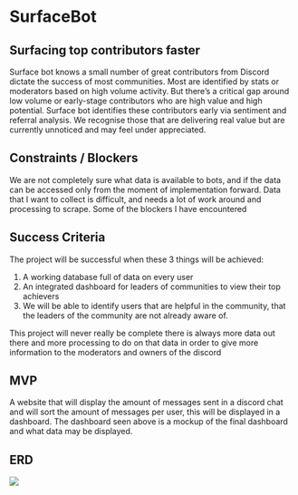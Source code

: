 # SurfaceBot
## Surfacing top contributors faster
Surface bot knows a small number of great contributors from Discord dictate the success of most communities. Most are identified by stats or moderators based on high volume activity. But there’s a critical gap around low volume or early-stage contributors who are high value and high potential. Surface bot identifies these contributors early via sentiment and referral analysis. We recognise those that are delivering real value but are currently unnoticed and may feel under appreciated.


## Constraints / Blockers
We are not completely sure what data is available to bots, and if the data can be accessed only from the moment of implementation forward. 
Data that I want to collect is difficult, and needs a lot of work around and processing to scrape.
Some of the blockers I have encountered 

## Success Criteria
The project will be successful when these 3 things will be achieved:
1.	A working database full of data on every user
2.	An integrated dashboard for leaders of communities to view their top achievers
3.	We will be able to identify users that are helpful in the community, that the leaders of the community are not already aware of.

This project will never really be complete there is always more data out there and more processing to do on that data in order to give more information to the moderators and owners of the discord


## MVP 
A website that will display the amount of messages sent in a discord chat and will sort the amount of messages per user, this will be displayed in a dashboard. The dashboard seen above is a mockup of the final dashboard and what data may be displayed.

## ERD
<img src="https://i.ibb.co/93hvv1P/Screen-Shot-2022-08-26-at-11-31-46-am.png">